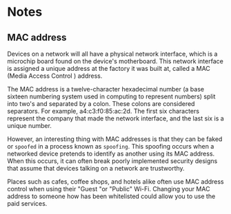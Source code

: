 # Notes

## MAC address

Devices on a network will all have a physical network interface, which is a microchip board found on the device's motherboard. This network interface is assigned a unique address at the factory it was built at, called a MAC (Media Access Control ) address.

The MAC address is a twelve-character hexadecimal number (a base sixteen numbering system used in computing to represent numbers) split into two's and separated by a colon. These colons are considered separators. For example, a4:c3:f0:85:ac:2d. The first six characters represent the company that made the network interface, and the last six is a unique number.

However, an interesting thing with MAC addresses is that they can be faked or `spoofed` in a process known as `spoofing`. This spoofing occurs when a networked device pretends to identify as another using its MAC address. When this occurs, it can often break poorly implemented security designs that assume that devices talking on a network are trustworthy.

Places such as cafes, coffee shops, and hotels alike often use MAC address control when using their "Guest "or "Public" Wi-Fi. Changing your MAC address to someone how has been whitelisted could allow you to use the paid services.
